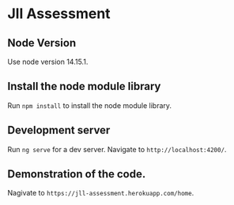 # Jll Assessment

## Node Version

Use node version 14.15.1.

## Install the node module library

Run `npm install` to install the node module library.

## Development server

Run `ng serve` for a dev server. Navigate to `http://localhost:4200/`.

## Demonstration of the code.

Nagivate to `https://jll-assessment.herokuapp.com/home`.

